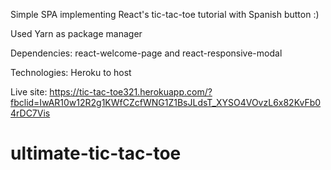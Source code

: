 Simple SPA implementing React's tic-tac-toe tutorial with Spanish button :)

Used Yarn as package manager

Dependencies: react-welcome-page and react-responsive-modal

Technologies: Heroku to host

Live site: https://tic-tac-toe321.herokuapp.com/?fbclid=IwAR10w12R2g1KWfCZcfWNG1Z1BsJLdsT_XYSO4VOvzL6x82KvFb04rDC7Vis
# ultimate-tic-tac-toe
